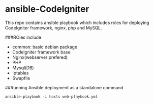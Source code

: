 # ansible-CodeIgniter
This repo contains ansible playbook which includes roles for deploying CodeIgniter framework, nginx, php and MySQL.

###ROles include
- common: basic debian package
- CodeIgniter framework base
- Nginx(webserver prefered)
- PHP
- Mysql(DB)
- Iptables
- Swapfile



##Running Ansible deployment as a standalone command

`ansible-playbook -i hosts web-playbook.yml`
